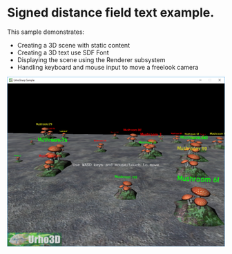  Signed distance field text example.
=============

This sample demonstrates:
- Creating a 3D scene with static content
- Creating a 3D text use SDF Font
- Displaying the scene using the Renderer subsystem
- Handling keyboard and mouse input to move a freelook camera

![Screenshot](Screenshots/Screenshot.png)